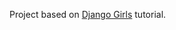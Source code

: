 Project based on <a href="https://tutorial.djangogirls.org/pl/" target="_blank">Django Girls</a> tutorial.